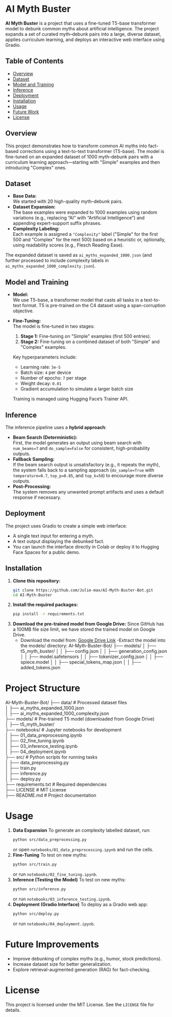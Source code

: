 # AI Myth Buster

**AI Myth Buster** is a project that uses a fine-tuned T5-base transformer model to debunk common myths about artificial intelligence. The project expands a set of curated myth–debunk pairs into a large, diverse dataset, applies curriculum learning, and deploys an interactive web interface using Gradio.

## Table of Contents
- [Overview](#overview)
- [Dataset](#dataset)
- [Model and Training](#model-and-training)
- [Inference](#inference)
- [Deployment](#deployment)
- [Installation](#installation)
- [Usage](#usage)
- [Future Work](#future-work)
- [License](#license)

## Overview
This project demonstrates how to transform common AI myths into fact-based corrections using a text-to-text transformer (T5-base). The model is fine-tuned on an expanded dataset of 1000 myth–debunk pairs with a curriculum learning approach—starting with "Simple" examples and then introducing "Complex" ones.

## Dataset
- **Base Data:**  
  We started with 20 high-quality myth–debunk pairs.
- **Dataset Expansion:**  
  The base examples were expanded to 1000 examples using random variations (e.g., replacing “AI” with “Artificial Intelligence”) and appending expert-support suffix phrases.
- **Complexity Labeling:**  
  Each example is assigned a `"Complexity"` label ("Simple" for the first 500 and "Complex" for the next 500) based on a heuristic or, optionally, using readability scores (e.g., Flesch Reading Ease).

The expanded dataset is saved as `ai_myths_expanded_1000.json` (and further processed to include complexity labels in `ai_myths_expanded_1000_complexity.json`).

## Model and Training
- **Model:**  
  We use T5-base, a transformer model that casts all tasks in a text-to-text format. T5 is pre-trained on the C4 dataset using a span-corruption objective.
- **Fine-Tuning:**  
  The model is fine-tuned in two stages:
  1. **Stage 1:** Fine-tuning on "Simple" examples (first 500 entries).
  2. **Stage 2:** Fine-tuning on a combined dataset of both "Simple" and "Complex" examples.
  
  Key hyperparameters include:
  - Learning rate: `3e-5`
  - Batch size: `4` per device
  - Number of epochs: `7` per stage
  - Weight decay: `0.01`
  - Gradient accumulation to simulate a larger batch size
  
  Training is managed using Hugging Face’s Trainer API.

## Inference
The inference pipeline uses a **hybrid approach**:
- **Beam Search (Deterministic):**  
  First, the model generates an output using beam search with `num_beams=7` and `do_sample=False` for consistent, high-probability outputs.
- **Fallback Sampling:**  
  If the beam search output is unsatisfactory (e.g., it repeats the myth), the system falls back to a sampling approach (`do_sample=True` with `temperature=0.7`, `top_p=0.85`, and `top_k=50`) to encourage more diverse outputs.
- **Post-Processing:**  
  The system removes any unwanted prompt artifacts and uses a default response if necessary.

## Deployment
The project uses Gradio to create a simple web interface:
- A single text input for entering a myth.
- A text output displaying the debunked fact.
- You can launch the interface directly in Colab or deploy it to Hugging Face Spaces for a public demo.

## Installation

1. **Clone this repository:**
   ```bash
   git clone https://github.com/Julie-max/AI-Myth-Buster-Bot.git
   cd AI-Myth-Buster
   ```
2. **Install the required packages:**
   ```bash
   pip install -r requirements.txt
   ```
3. **Download the pre-trained model from Google Drive:**
    Since GitHub has a 100MB file size limit, we have stored the trained model on Google Drive.
    - Download the model from: [Google Drive Link](https://drive.google.com/file/d/1-DaOqVK9dvDQgLzCXcmRkLMmcNtjASLm/view?usp=drive_link)
    -Extract the model into the models/ directory:
        AI-Myth-Buster-Bot/
        ├── models/
        │   ├── t5_myth_buster/
        │   │   ├── config.json
        │   │   ├── generation_config.json
        │   │   ├── model.safetensors
        │   │   ├── tokenizer_config.json
        │   │   ├── spiece.model
        │   │   ├── special_tokens_map.json
        │   │   ├── added_tokens.json

# Project Structure
AI-Myth-Buster-Bot/
├── data/                     # Processed dataset files  
│   ├── ai_myths_expanded_1000.json  
│   ├── ai_myths_expanded_1000_complexity.json  
├── models/                   # Pre-trained T5 model (downloaded from Google Drive)  
│   ├── t5_myth_buster/  
├── notebooks/                # Jupyter notebooks for development  
│   ├── 01_data_preprocessing.ipynb  
│   ├── 02_fine_tuning.ipynb  
│   ├── 03_inference_testing.ipynb  
│   ├── 04_deployment.ipynb  
├── src/                      # Python scripts for running tasks  
│   ├── data_preprocessing.py  
│   ├── train.py  
│   ├── inference.py  
│   ├── deploy.py  
├── requirements.txt          # Required dependencies  
├── LICENSE                   # MIT License  
├── README.md                 # Project documentation  

# Usage
1. **Data Expansion**
    To generate an complexity labelled dataset, run:
    ```bash
    python src/data_preprocessing.py
    ```
    or open `notebooks/01_data_preprocessing.ipynb` and run the cells. 
2. **Fine-Tuning**
    To test on new myths:
    ```bash
    python src/train.py
    ```
    or run `notebooks/02_fine_tuning.ipynb`.
3. **Inference (Testing the Model)**
    To test on new myths:
    ```bash
    python src/inference.py
    ```
    or run `notebooks/03_inference_testing.ipynb`.
4. **Deployment (Gradio Interface)**
    To deploy as a Gradio web app:
    ```bash
    python src/deploy.py
    ```
    or run `notebooks/04_deployment.ipynb`.

# Future Improvements
- Improve debunking of complex myths (e.g., humor, stock predictions).
- Increase dataset size for better generalization.
- Explore retrieval-augmented generation (RAG) for fact-checking.

# License
This project is licensed under the MIT License. See the `LICENSE` file for details.

